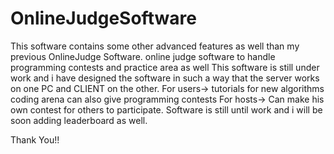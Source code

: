 # OnlineJudgeSoftware
This software contains some other advanced features as well than my previous OnlineJudge Software.
online judge software to handle programming contests and practice area as well This software is still under work and i have designed the software in such a way that the server works on one PC and CLIENT on the other.
For users-> 
tutorials for new algorithms  
coding arena
can also give programming contests
For hosts->
Can make his own contest for others to participate.
Software is still until work and i will be soon adding leaderboard as well.

Thank You!!
